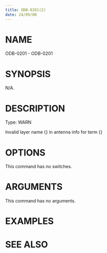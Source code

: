 ```yaml
---
title: ODB-0201(2)
date: 24/09/08
---
```


# NAME

ODB-0201 - ODB-0201

# SYNOPSIS

N/A.

# DESCRIPTION

Type: WARN

Invalid layer name {} in antenna info for term {}

# OPTIONS

This command has no switches.

# ARGUMENTS

This command has no arguments.

# EXAMPLES

# SEE ALSO
